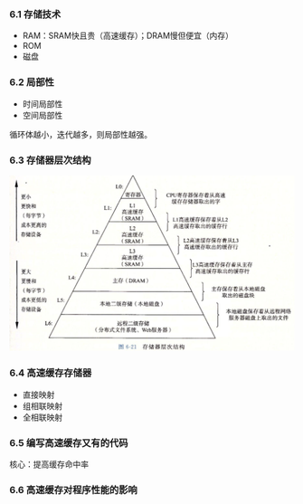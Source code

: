 ### 6.1 存储技术
- RAM：SRAM快且贵（高速缓存）；DRAM慢但便宜（内存）
- ROM
- 磁盘

### 6.2 局部性
- 时间局部性
- 空间局部性

循环体越小，迭代越多，则局部性越强。

### 6.3 存储器层次结构
![avatar](存储器层次结构.png)

### 6.4 高速缓存存储器
- 直接映射
- 组相联映射
- 全相联映射

### 6.5 编写高速缓存又有的代码

核心：提高缓存命中率

### 6.6 高速缓存对程序性能的影响

